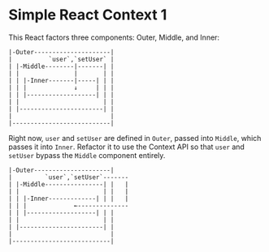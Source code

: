 # Simple React Context 1

This React factors three components: Outer, Middle, and Inner:

```
|-Outer---------------------|
|          `user`,`setUser` |
| |-Middle--------|-------| |
| |               |       | |
| | |-Inner-------|-----| | |
| | |             ↓     | | |
| | |-------------------| | |
| |                       | |
| |-----------------------| |
|                           |
|---------------------------|
```

Right now, `user` and `setUser` are defined in `Outer`, passed into `Middle`, which passes it into `Inner`. Refactor it to use the Context API so that `user` and `setUser` bypass the `Middle` component entirely.

```
|-Outer---------------------|
|         `user`,`setUser`-------
| |-Middle----------------| |   |
| |                       | |   |
| | |-Inner-------------| | |   |
| | |             ←--------------
| | |-------------------| | |
| |                       | |
| |-----------------------| |
|                           |
|---------------------------|
```
